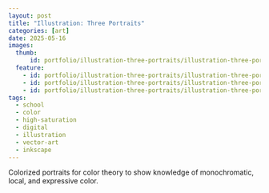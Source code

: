 ```yaml
---
layout: post
title: "Illustration: Three Portraits"
categories: [art]
date: 2025-05-16
images:
  thumb: 
      id: portfolio/illustration-three-portraits/illustration-three-portraits-thumbnail
  feature:
    - id: portfolio/illustration-three-portraits/illustration-three-portraits-1
    - id: portfolio/illustration-three-portraits/illustration-three-portraits-2
    - id: portfolio/illustration-three-portraits/illustration-three-portraits-3
tags:
  - school
  - color
  - high-saturation
  - digital
  - illustration
  - vector-art
  - inkscape
---
```

Colorized portraits for color theory to show knowledge of monochromatic, local, and expressive color.